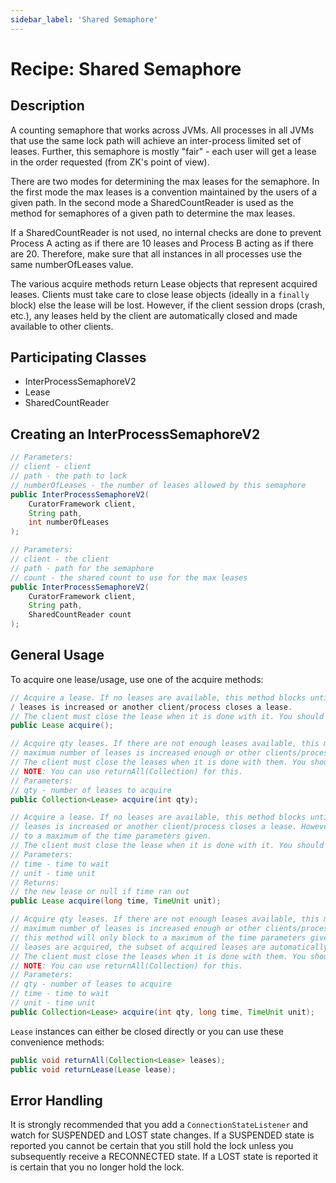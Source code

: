 ```yaml
---
sidebar_label: 'Shared Semaphore'
---
```


# Recipe: Shared Semaphore

## Description

A counting semaphore that works across JVMs. All processes in all JVMs that use the same lock path will achieve an inter-process limited set of leases. Further, this semaphore is mostly "fair" - each user will get a lease in the order requested (from ZK's point of view).

There are two modes for determining the max leases for the semaphore. In the first mode the max leases is a convention maintained by the users of a given path. In the second mode a SharedCountReader is used as the method for semaphores of a given path to determine the max leases.

If a SharedCountReader is not used, no internal checks are done to prevent Process A acting as if there are 10 leases and Process B acting as if there are 20. Therefore, make sure that all instances in all processes use the same numberOfLeases value.

The various acquire methods return Lease objects that represent acquired leases. Clients must take care to close lease objects (ideally in a `finally` block) else the lease will be lost. However, if the client session drops (crash, etc.), any leases held by the client are automatically closed and made available to other clients.

## Participating Classes

* InterProcessSemaphoreV2
* Lease
* SharedCountReader

## Creating an InterProcessSemaphoreV2

```java
// Parameters:
// client - client
// path - the path to lock
// numberOfLeases - the number of leases allowed by this semaphore
public InterProcessSemaphoreV2(
    CuratorFramework client,
    String path,
    int numberOfLeases
);
```

```java
// Parameters:
// client - the client
// path - path for the semaphore
// count - the shared count to use for the max leases
public InterProcessSemaphoreV2(
    CuratorFramework client,
    String path,
    SharedCountReader count
);
```

## General Usage

To acquire one lease/usage, use one of the acquire methods:

```java
// Acquire a lease. If no leases are available, this method blocks until either the maximum number of
/ leases is increased or another client/process closes a lease.
// The client must close the lease when it is done with it. You should do this in a finally block.
public Lease acquire();
```

```java
// Acquire qty leases. If there are not enough leases available, this method blocks until either the
// maximum number of leases is increased enough or other clients/processes close enough leases.
// The client must close the leases when it is done with them. You should do this in a finally block.
// NOTE: You can use returnAll(Collection) for this.
// Parameters:
// qty - number of leases to acquire
public Collection<Lease> acquire(int qty);
```

```java
// Acquire a lease. If no leases are available, this method blocks until either the maximum number of
// leases is increased or another client/process closes a lease. However, this method will only block
// to a maximum of the time parameters given.
// The client must close the lease when it is done with it. You should do this in a finally block.
// Parameters:
// time - time to wait
// unit - time unit
// Returns:
// the new lease or null if time ran out
public Lease acquire(long time, TimeUnit unit);
```

```java
// Acquire qty leases. If there are not enough leases available, this method blocks until either the
// maximum number of leases is increased enough or other clients/processes close enough leases. However,
// this method will only block to a maximum of the time parameters given. If time expires before all
// leases are acquired, the subset of acquired leases are automatically closed.
// The client must close the leases when it is done with them. You should do this in a finally block.
// NOTE: You can use returnAll(Collection) for this.
// Parameters:
// qty - number of leases to acquire
// time - time to wait
// unit - time unit
public Collection<Lease> acquire(int qty, long time, TimeUnit unit);
```

`Lease` instances can either be closed directly or you can use these convenience methods:

```java
public void returnAll(Collection<Lease> leases);
public void returnLease(Lease lease);
```

## Error Handling

It is strongly recommended that you add a `ConnectionStateListener` and watch for SUSPENDED and LOST state changes. If a SUSPENDED state is reported you cannot be certain that you still hold the lock unless you subsequently receive a RECONNECTED state. If a LOST state is reported it is certain that you no longer hold the lock.
